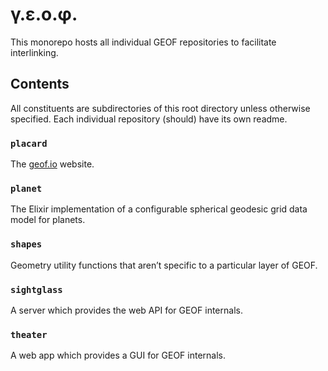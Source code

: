 # γ.ε.ο.φ.

This monorepo hosts all individual GEOF repositories to facilitate interlinking.

## Contents

All constituents are subdirectories of this root directory unless otherwise specified. Each individual repository (should) have its own readme.

### `placard`

The [geof.io](https://geof.io) website.

### `planet`

The Elixir implementation of a configurable spherical geodesic grid data model for planets.

### `shapes`

Geometry utility functions that aren’t specific to a particular layer of GEOF.

### `sightglass`

A server which provides the web API for GEOF internals.

### `theater`

A web app which provides a GUI for GEOF internals.
